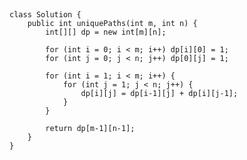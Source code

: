 ##
    class Solution {
        public int uniquePaths(int m, int n) {
            int[][] dp = new int[m][n];

            for (int i = 0; i < m; i++) dp[i][0] = 1;
            for (int j = 0; j < n; j++) dp[0][j] = 1;

            for (int i = 1; i < m; i++) {
                for (int j = 1; j < n; j++) {
                    dp[i][j] = dp[i-1][j] + dp[i][j-1];
                }
            }

            return dp[m-1][n-1];
        }
    }